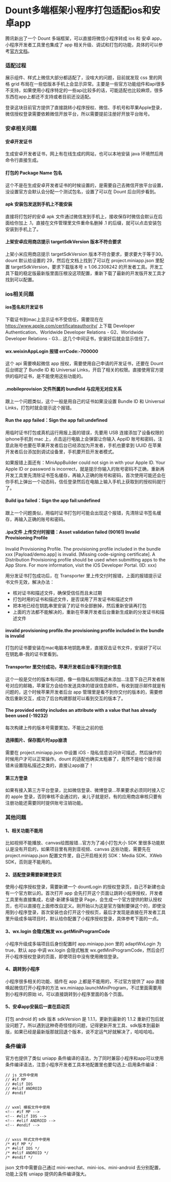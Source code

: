 # Dount多端框架小程序打包适配ios和安卓app

腾讯新出了一个 Dount 多端框架，可以直接将微信小程序转成 ios 和 安卓 app，小程序开发者工具里也集成了 app 相关升级、调试和打包的功能，具体的可以参考[官方文档](https://dev.weixin.qq.com/docs/)。

### 适配过程
展示组件、样式上微信大部分都适配了，没啥大的问题，目前就发现 css 里的网格 grid 布局在一些低版本手机上会显示异常。主要是一些官方功能组件和api很多不支持，如果使用小程序特定的一些api比较多的话，可能适配也比较麻烦，很多东西在app上都还不支持或者目前还没适配。

登录这块目前官方提供了直接跳转小程序授权、微信、手机号和苹果Apple登录，微信授权登录需要依赖微信开放平台，所以需要提前注册好开放平台账号。

### 安卓相关问题
#### 安卓开发证书
生成安卓开发者证书，网上有在线生成的网站，也可以本地安装 java 环境然后用命令行直接生成。

#### 打包的 Package Name 包名
这个不是在生成安卓开发者证书的时候设置的，是需要自己去微信开放平台设置，没设置官方会默认会分配一个测试包名，设置了可以在 Dount 后台同步看到。

#### apk 安装包发送到手机上不能安装
直接将打包好的安卓 apk 文件通过微信发到手机上，接收保存时微信会默认在后面给你加上 .1，直接在文件管理里文件重命名删掉 .1 的后缀，就可以点击安装包安装到手机上了。

#### 上架安卓应用商店提示 targetSdkVersion 版本不符合要求
上架小米应用商店提示 targetSdkVersion 版本不符合要求，要求要大于等于30。dount 默认给设置的 29，然后在文档上找到了可以在 project.miniapp.json 里配置 targetSdkVersion，要求下载版本号 ≥ 1.06.2308242 的开发者工具。开发工具下载的稳定版最新版里面压根没这项配置，重新下载了最新的开发版开发工具才找到可以配置。

### ios相关问题
#### ios签名和开发证书
下载证书到mac上显示证书不受信任，需要现在在 https://www.apple.com/certificateauthority/ 上下载 Developer Authentication、Worldwide Developer Relations - G2、Worldwide Developer Relations - G3... 这几个中间证书，安装好后就会显示信任了。

#### wx.weixinAppLogin 报错 errCode:-700000
这个 api 需要唤起微信 app 授权，需要使用自己申请的开发证书，还要在 Dount 后台绑定了 Bundle ID 和 Universal Links，开启了相关的权限。直接使用官方提供的临时证书，是不能使用这些功能的。

#### .mobileprovision 文件所属的 bundleId 与应用无对应关系
跟上一个问题类似，这个一般是用自己的证书如果没设置 Bundle ID 和 Universal Links，打包时就会提示这个报错。

#### Run the app failed：Sign the app fail:undefined
用临时证书打包或真机运行用报上面的错误，先要用 USB 连接添加了设备权限的iphone手机到 mac 上，点击运行电脑上会弹窗让你输入 AppID 账号和密码，注意此账号也要在苹果开发者后台已经添加为开发者，手机也要拿到 UUID 在苹果开发者后台添加到调试设备里，手机要开启开发者模式。

如果报错上面还有：MiniAppBuilder could not sign in with your Apple ID. Your Apple ID or password is incorrect，就是提示你输入的账号密码不正确，重新再开发工具里先清除证书签名缓存，再输入正确的账号和密码，首次使用可能还会在你手机上弹出一个动态码，信任登录然后在电脑上输入手机上获取到的授权码就行了。

#### Build ipa failed：Sign the app fail:undefined
跟上一个问题类似，用临时证书打包时可能会出现这个报错，先清除证书签名缓存，再输入正确的账号和密码。

#### .ipa文件 上传交付时报错：Asset validation failed (90161) Invalid Provisioning Profile
Invalid Provisioning Profile. The provisioning profile included in the bundle xxx [Payload/demo.app] is invalid. [Missing code-signing certificate]. A Distribution Provisioning profile should be used when submitting apps to the App Store. For more information, visit the iOS Developer Portal. (ID: xxx)

用分发证书打包成功后，在 Transporter 里上传交付时报错，上面的报错提示证书文件无效，解决办法：

* 核对证书和描述文件，确保受信任而且未过期
* 打包时用的证书和描述文件，是否误用了开发证书和描述文件
* 把本地已经在钥匙串里安装了的证书全部删掉，然后重新安装再打包
* 上面的方法都不能解决的，重新在苹果开发者后台重新生成新的分发证书和描述文件

#### invalid provisioning profile.the provisioning profile included in the bundle is invalid
打包的证书要安装在mac电脑本地钥匙串里，直接双击证书文件，安装好了可以在钥匙串-我的证书里看到。

#### Transporter 里交付成功，苹果开发者后台看不到提价信息
这个一般是交付的版本有问题，像一些隐私权限描述未添加...注意下自己开发者账号对应的邮箱，苹果官方会给你发送具体的错误信息邮件。有收到提示邮件就是有问题的，这个时候苹果开发者后台 app 管理里是看不到你交付的版本的，需要修改后重新交互，成功了后台构建那就可以看到交互的版本了。

#### The provided entity includes an attribute with a value that has already been used (-19232)
每次构建上传的版本号需要累加，不能比之前的低

#### 选择图片、保存图片时app崩溃
需要在 project.miniapp.json 中设置 iOS - 隐私信息访问许可描述，然后操作的时候用户才可以正常操作。dount 的适配也确实太粗暴了，竟然不是给个提示报错未设置隐私描述之类的，直接让app崩了！

#### 第三方登录
如果有接入第三方平台登录，比如微信登录、微博登录...苹果要求必须同时接入它的 apple 登录，否则审核不会通过的，亲儿子就是好。有的应用商店审核只要有注册功能还需要同时提供账号注销功能。

### 其他问题
#### 1、相关功能不能用
比如视频不能播放、canvas绘图报错...官方为了减小打包大小 SDK 里很多功能默认是没有开启的，如果项目里有用到音视频、canvas 这些功能，需要先在 project.miniapp.json 配置文件里，自己开启相关的 SDK：Media SDK、XWeb SDK，否则是不能用的。

#### 2、适配登录需要新建登录页
使用小程序授权登录，需要新建一个 dountLogin 的授权登录页，自己不新建也会有一个官方默认的。首次打开 app 会先打开这个页面让跳转小程序授权，开发者工具里有直接集成，右键-新建多端登录 Page，会生成一个官方提供的默认授权页，也可以直接在上面修改自定义。刚开始以为这是官方强制要弹这个的，即使没用到小程序登录，首次安装也会打开这个授权页，最后才发现是直接在开发者工具里升级成多端项目时，默认给你配置了小程序授权登录，具体参考下面的一点。

#### 3、wx.login 会隐式触发 wx.getMiniProgramCode
小程序升级成多端项目后身份配置时 app.miniapp.json 里的 adaptWxLogin 为 true，默认 app 中调 wx.login 会隐式触发 wx.getMiniProgramCode，然后会打开小程序授权登录的页面，即使项目中没有使用微信登录。

#### 4、跳转到小程序
小程序很多相关的功能、插件在 app 上都是不能用的，不过官方提供了 app 直接唤起微信打开小程序的方法 wx.miniapp.launchMiniProgram，不过里面需要用到小程序的原始 id，可以直接跳转到小程序里面的各个页面。

#### 5、安卓app安装后一直在启动页
打包 android 的 sdk 版本 sdkVersion 是 1.1.1，更新到最新的 1.1.2 重新打包后就没问题了。所以遇到这种奇奇怪怪的问题，记得更新开发工具、sdk版本到最新版，如果已经是最新版那就回退个版本，说不定运气好就解决了，哈哈哈哈。

### 条件编译
官方也提供了类似 uniapp 条件编译的语法，为了同时兼容小程序和app可以使用条件编译语法，注意小程序开发者工具本地配置里也要勾选上-启用条件编译：

```
// js 文件中使用
// #if MP
// #elif IOS
// #elif ANDROID
// #endif


// wxml 模板文件中使用
<!-- #if MP -->
<!-- #elif IOS -->
<!-- #elif ANDROID -->
<!-- #endif -->


// wxss 样式文件中使用
/* #if MP */
/* #elif IOS */
/* #elif ANDROID */
/* #endif */
```
json 文件中需要自己通过 mini-wechat、mini-ios、mini-android 去分别配置，功能上没有 uniapp 提供的条件编译强大。